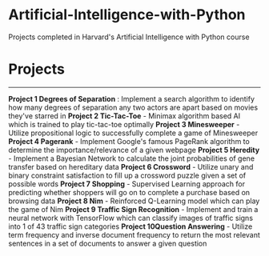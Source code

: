 # Artificial-Intelligence-with-Python
Projects completed in Harvard's Artificial Intelligence with Python course

# Projects
---
**Project 1 Degrees of Separation** : Implement a search algorithm to identify how many degrees of separation any two actors are apart based on movies they've starred in
**Project 2 Tic-Tac-Toe** - Minimax algorithm based AI which is trained to play tic-tac-toe optimally
**Project 3 Minesweeper** - Utilize propositional logic to successfully complete a game of Minesweeper
**Project 4 Pagerank** - Implement Google's famous PageRank algorithm to determine the importance/relevance of a given webpage
**Project 5 Heredity** - Implement a Bayesian Network to calculate the joint probabilities of gene transfer based on hereditary data
**Project 6 Crossword** - Utilize unary and binary constraint satisfaction to fill up a crossword puzzle given a set of possible words
**Project 7 Shopping** - Supervised Learning approach for predicting whether shoppers will go on to complete a purchase based on browsing data
**Project 8 Nim** - Reinforced Q-Learning model which can play the game of Nim
**Project 9 Traffic Sign Recognition** - Implement and train a neural network with TensorFlow which can classify images of traffic signs into 1 of 43 traffic sign categories
**Project 10Question Answering** - Utilize term frequency and inverse document frequency to return the most relevant sentences in a set of documents to answer a given question


